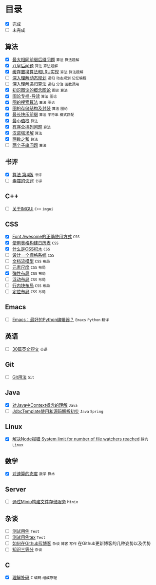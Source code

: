 # 目录

- [x] 完成
- [ ] 未完成

## 算法

- [x] [最大相同前缀后缀问题](articles/algorithm/classical-algorithm-maximum-same-prefix-suffix/) `算法`  `算法题解`   
- [x] [八皇后问题](articles/algorithm/classical-algorithm-n-queens/) `算法`  `算法题解`   
- [x] [缓存置换算法和LRU实现](articles/algorithm/classical-algotithm-for-cache-replacement/) `算法`  `算法题解`   
- [ ] [深入理解动态规划](articles/algorithm/deep-understanding-of-dynamic-programming/) `递归`  `动态规划`  `记忆编程`   
- [ ] [深入理解递归算法](articles/algorithm/deep-understanding-of-recursion/) `递归`  `分治`  `函数调用`   
- [x] [初识图论的概念图论](articles/algorithm/graph-theory-first-learn-and-concepts/) `图论`  `算法`   
- [x] [图论专栏-导读](articles/algorithm/graph-theory-guide/) `算法`  `图论`   
- [x] [图的搜索算法](articles/algorithm/graph-theory-search/) `算法`  `图论`   
- [x] [图的存储结构及封装](articles/algorithm/graph-theory-storage-structure/) `算法`  `图论`   
- [x] [最长快乐前缀](articles/algorithm/question-longest-happy-prefix/) `算法`  `字符串`  `模式匹配`   
- [x] [最小值栈](articles/algorithm/question-min-num-of-stack/) `算法`   
- [x] [有序全排列问题](articles/algorithm/question-next-permutation/) `算法`   
- [x] [汉诺塔求解](articles/algorithm/question-recursion-hanoi/) `算法`   
- [x] [两数之和](articles/algorithm/question-sum-of-two-numbers/) `算法`   
- [ ] [两个子串问题](articles/algorithm/question-two-substrings/) `算法`   

## 书评

- [x] [算法 第4版](articles/book/review-of-algorithm4th/) `书评`   
- [ ] [素描的诀窍](articles/book/review-of-keys-to-drawing/) `书评`   

## C++

- [ ] [关于IMGUI](articles/cpp/about-imgui/) `C++`  `imgui`   

## CSS

- [x] [Font Awesome的正确使用方式](articles/css/css-building-blocks/correct-use-of-fa/) `CSS`   
- [x] [使用表格构建日历表](articles/css/css-building-blocks/table-based-calendar/) `CSS`   
- [x] [什么是CSS积木](articles/css/css-building-blocks/what-is-this/) `CSS`   
- [ ] [设计一个栅格系统](articles/css/design-a-grid-system/) `CSS`   
- [ ] [文档流模型](articles/css/layout/document-flow/) `CSS`  `布局`   
- [ ] [元素尺度](articles/css/layout/element-scale/) `CSS`  `布局`   
- [x] [弹性布局](articles/css/layout/flexible-layout/) `CSS`  `布局`   
- [ ] [浮动布局](articles/css/layout/float-layout/) `CSS`  `布局`   
- [ ] [行内块布局](articles/css/layout/inline-layout/) `CSS`  `布局`   
- [ ] [定位布局](articles/css/layout/position-layout/) `CSS`  `布局`   

## Emacs

- [ ] [Emacs：最好的Python编辑器？](articles/emacs/emacs-the-best-python-editor/) `Emacs`  `Python`  `翻译`   

## 英语

- [ ] [30篇英文短文](articles/english/30-short-essays/) `英语`   

## Git

- [ ] [Git用法](articles/git/git-tricks/) `Git`   

## Java

- [x] [对Java中Context概念的理解](articles/java/context-concept-in-java/) `Java`   
- [ ] [JdbcTemplate使用和源码解析初步](articles/java/spring-learn-jebctemplate-src/) `Java`  `Spring`   

## Linux

- [x] [解决Node报错 System limit for number of file watchers reached](articles/linux/solution-for-kde-node-watch-limit-error/) `踩坑`  `Linux`   

## 数学

- [x] [对速算的态度](articles/mathematics/attitude-to-quick-calculation/) `数学`  `算术`   

## Server

- [ ] [通过Minio构建文件存储服务](articles/server/build-file-storage-by-minio/) `Minio`   

## 杂谈

- [ ] [测试用例](articles/test/) `Test`   
- [ ] [测试用例tex](articles/tex/test/) `Test`   
- [ ] [如何在Github写博客](articles/yet/how-to-blog-in-github/) `杂谈`  `博客`  `写作`   在Github更新博客的几种姿势以及优势
- [ ] [知识三等分](articles/yet/three-parts-of-knowledge/) `杂谈`   

## C

- [x] [理解补码](articles/yet/understand-complement-code/) `C`  `编码`  `组成原理`   

